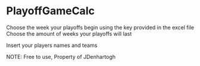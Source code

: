 # PlayoffGameCalc

Choose the week your playoffs begin using the key provided in the excel file
Choose the amount of weeks your playoffs will last

Insert your players names and teams


NOTE: Free to use, Property of JDenhartogh
